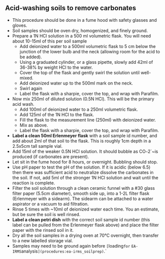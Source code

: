 ## Acid-washing soils to remove carbonates

- This procedure should be done in a fume hood with safety glasses and gloves.
- Soil samples should be oven dry, homogenized, and finely ground.
- Prepare a 1N HCl solution in a 500 ml volumetric flask. You will need about 10-15ml of this per soil sample
  - Add deionized water to a 500ml volumetric flask to 5 cm below the junction of the lower bulb and the neck (allowing room for the acid to be added).
  - Using a graduated cylinder, or a glass pipette, slowly add 42ml of 36-38% by weight HCl to the water.
  - Cover the top of the flask and gently swirl the solution until well-mixed.
  - Add deionized water up to the 500ml mark on the neck.
  - Swirl again
  - Label the flask with a sharpie, cover the top, and wrap with Parafilm.
- Now mix 250ml of diluted solution (0.5N HCl). This will be the primary acid wash.
  - Add 100ml of deionized water to a 250ml volumetric flask.
  - Add 125ml of the 1N HCl to the flask.
  - Fill the flask to the measurement line (250ml) with deionized water.
  - Mix as above.
  - Label the flask with a sharpie, cover the top, and wrap with Parafilm.
- **Label a clean 50ml Erlenmeyer flask** with a soil sample id number, and add about 2ml of that soil to the flask. This is roughly 1cm depth in a 2.5x5cm tall sample vial.
- Add 15ml of the weaker 0.5N HCl solution. It should bubble as CO`~`2`~is produced (if carbonates are present).
- Let sit in the fume hood for 8 hours, or overnight. Bubbling should stop.
- Use pH paper to test the pH of the solution. If it is acidic (below 6.5) then there was sufficient acid to neutralize dissolve the carbonates in the soil. If not, add 5ml of the stronger 1N HCl solution and wait until the reaction is complete.
- Filter the soil solution through a clean ceramic funnel with a #30 glass filter paper (5.5cm diameter), smooth side up, into a 1-2L filter flask (Erlenmeyer with a sidearm). The sidearm can be attached to a water aspirator or a vacuum to aid filtration.
- Rinse 5 times with ~10ml of deionized water each time. You an estimate, but be sure the soil is well rinsed.
- **Label a clean petri dish** with the correct soil sample id number (this label can be pulled from the Erlenmeyer flask above) and place the filter paper with the rinsed soil in it.
- Dry all the soil samples in a drying oven at 70°C overnight, then transfer to a new labelled storage vial.
- Samples may need to be ground again before `[`loading`for`
`EA-IRMS`analysis`](procedures:ea-irms_soilprep)`.`
